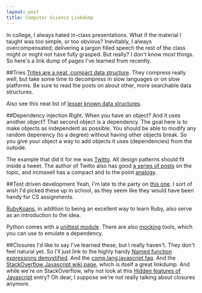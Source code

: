 ```yaml
---
layout: post
title: Computer Science Linkdump
---
```


In college, I always hated in-class presentations. What if the material I taught was too simple, or too obvious? Inevitably, I always overcompensated; delivering a jargon filled speech the rest of the class might or might not have fully grasped. But really? I don't know *most* things. So here's a link dump of pages I've learned from recently.

##Tries
[Trites are a neat, compact data structure](http://stevehanov.ca/blog/index.php?id=120). They compress really well, but take some time to decompress in slow languages or on slow platforms. Be sure to read the posts on about other, more searchable data structures.

Also see this neat list of [lesser known data structures](http://stackoverflow.com/questions/500607/what-are-the-lesser-known-but-cool-data-structures).

##Dependency injection
Right. When you have an object? And it uses another object? That second object is a dependency. The goal here is to make objects as independent as possible. You should be able to modify any random depenency (to a degree) without having other objects break. So you give your object a way to add objects it uses (dependencies) from the outside.

The example that did it for me was [Twitto](http://twitto.org/). All design patterns should fit inside a tweet. The author of Twitto also has good [a series of posts](http://fabien.potencier.org/article/11/what-is-dependency-injection) on the topic, and ircmaxell has a compact and to the point [analogy](http://blog.ircmaxell.com/2011/03/follow-up-dependency-injection-analogy.html).

##Test driven development
Yeah, I'm late to the party on [this one](http://blog.extracheese.org/2009/11/how_i_started_tdd.html). I sort of wish I'd picked these up in school, as they seem like they would have been handy for CS assignments.

[RubyKoans](http://rubykoans.com/), in addition to being an excellent way to learn Ruby, also serve as an introduction to the idea.

Python comes with a [unittest module](http://docs.python.org/library/unittest.html). There are also [mocking](http://garybernhardt.github.com/python-mock-comparison/) tools, which you can use to emulate a dependency.

##Closures
I'd like to say I've learned these, but I really haven't. They don't feel natural yet. So I'll just link to the highly handy [Named function expressions demystified](http://kangax.github.com/nfe/). And the [comp.lang.javascript faq](http://www.jibbering.com/faq/). And the [StackOverflow Javascript wiki page](http://stackoverflow.com/tags/javascript/info), which is itself a great linkdump. And while we're on StackOverflow, why not look at this [Hidden features of Javascript](http://stackoverflow.com/questions/61088/hidden-features-of-javascript) entry? Oh dear, I suppose we're not really talking about closures anymore.

